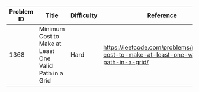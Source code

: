 | Problem ID | Title | Difficulty | Reference
| --- | --- | --- | ---
| 1368 | Minimum Cost to Make at Least One Valid Path in a Grid | Hard | https://leetcode.com/problems/minimum-cost-to-make-at-least-one-valid-path-in-a-grid/
